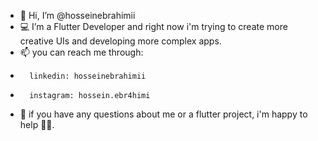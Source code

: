 - 👋 Hi, I’m @hosseinebrahimii
- 💻 I’m a Flutter Developer and right now i'm trying to create more creative UIs and developing more complex apps.
- 📫 you can reach me through:
-       linkedin: hosseinebrahimii
-       instagram: hossein.ebr4himi
- 💬 if you have any questions about me or a flutter project, i'm happy to help 🤚🏼.

<!---
hosseinebrahimii/hosseinebrahimii is a ✨ special ✨ repository because its `README.md` (this file) appears on your GitHub profile.
You can click the Preview link to take a look at your changes.
--->
